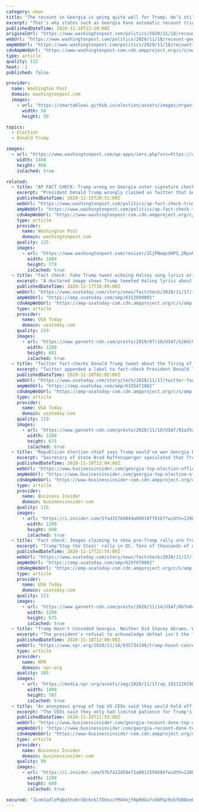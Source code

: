 ```yaml
---
category: news
title: "The recount in Georgia is going quite well for Trump. He’s still complaining. He’s still losing."
excerpt: "That’s why states such as Georgia have automatic recount triggers. In close races, that gray area could potentially make a difference. The point of recounts is to suss out such errors and get as precise a result as possible."
publishedDateTime: 2020-11-18T22:10:00Z
originalUrl: "https://www.washingtonpost.com/politics/2020/11/18/recount-georgia-is-going-quite-well-trump-hes-still-complaining-hes-still-losing/"
webUrl: "https://www.washingtonpost.com/politics/2020/11/18/recount-georgia-is-going-quite-well-trump-hes-still-complaining-hes-still-losing/"
ampWebUrl: "https://www.washingtonpost.com/politics/2020/11/18/recount-georgia-is-going-quite-well-trump-hes-still-complaining-hes-still-losing/?outputType=amp"
cdnAmpWebUrl: "https://www-washingtonpost-com.cdn.ampproject.org/c/s/www.washingtonpost.com/politics/2020/11/18/recount-georgia-is-going-quite-well-trump-hes-still-complaining-hes-still-losing/?outputType=amp"
type: article
quality: 112
heat: -1
published: false

provider:
  name: Washington Post
  domain: washingtonpost.com
  images:
    - url: "https://smartableai.github.io/election/assets/images/organizations/washingtonpost.com-50x50.jpg"
      width: 50
      height: 50

topics:
  - Election
  - Donald Trump

images:
  - url: "https://www.washingtonpost.com/wp-apps/imrs.php?src=https://arc-anglerfish-washpost-prod-washpost.s3.amazonaws.com/public/QEIQAWRILUI6XHBBHTCQDUEYD4.jpg&w=1440"
    width: 1440
    height: 960
    isCached: true

related:
  - title: "AP FACT CHECK: Trump wrong on Georgia voter signature checks"
    excerpt: "President Donald Trump wrongly claimed on Twitter that Georgia election officials are prevented from verifying signatures on absentee ballot envelopes because of a legal settlement"
    publishedDateTime: 2020-11-15T20:51:00Z
    webUrl: "https://www.washingtonpost.com/politics/ap-fact-check-trump-wrong-on-georgia-voter-signature-checks/2020/11/15/544548e4-2784-11eb-9c21-3cc501d0981f_story.html"
    ampWebUrl: "https://www.washingtonpost.com/politics/ap-fact-check-trump-wrong-on-georgia-voter-signature-checks/2020/11/15/544548e4-2784-11eb-9c21-3cc501d0981f_story.html?outputType=amp"
    cdnAmpWebUrl: "https://www-washingtonpost-com.cdn.ampproject.org/c/s/www.washingtonpost.com/politics/ap-fact-check-trump-wrong-on-georgia-voter-signature-checks/2020/11/15/544548e4-2784-11eb-9c21-3cc501d0981f_story.html?outputType=amp"
    type: article
    provider:
      name: Washington Post
      domain: washingtonpost.com
    quality: 125
    images:
      - url: "https://www.washingtonpost.com/resizer/2CjPNwqvXHPS_2RpuRTKY-p3eVo=/1484x0/www.washingtonpost.com/pb/resources/img/twp-social-share.png"
        width: 1484
        height: 779
        isCached: true
  - title: "Fact check: Fake Trump tweet echoing Halsey song lyrics originally began as a joke"
    excerpt: "A doctored image shows Trump tweeted Halsey lyrics about losing the election. This fake tweet, which doesn't appear on his profile, was a joke."
    publishedDateTime: 2020-11-17T16:09:00Z
    webUrl: "https://www.usatoday.com/story/news/factcheck/2020/11/17/fact-check-fake-trump-tweet-echoing-halsey-lyrics-began-joke/6312899002/"
    ampWebUrl: "https://amp.usatoday.com/amp/6312899002"
    cdnAmpWebUrl: "https://amp-usatoday-com.cdn.ampproject.org/c/s/amp.usatoday.com/amp/6312899002"
    type: article
    provider:
      name: USA Today
      domain: usatoday.com
    quality: 119
    images:
      - url: "https://www.gannett-cdn.com/presto/2019/07/10/USAT/b26dc9d8-45fe-49a9-9bb7-971307ca31eb-AP_Trump_Twitter_Warning_Labels.JPG?auto=webp&crop=4031,2288,x0,y0&format=pjpg&width=1200"
        width: 1200
        height: 681
        isCached: true
  - title: "Twitter fact-checks Donald Trump tweet about the firing of Chris Krebs (on Twitter)"
    excerpt: "Twitter appended a label to fact-check President Donald Trump’s tweet about his firing of the nation’s top election security official Chris Krebs."
    publishedDateTime: 2020-11-18T02:02:00Z
    webUrl: "https://www.usatoday.com/story/tech/2020/11/17/twitter-fact-checks-donald-trump-tweet-highly-inaccurate-chris-krebs-firing/6335471002/"
    ampWebUrl: "https://amp.usatoday.com/amp/6335471002"
    cdnAmpWebUrl: "https://amp-usatoday-com.cdn.ampproject.org/c/s/amp.usatoday.com/amp/6335471002"
    type: article
    provider:
      name: USA Today
      domain: usatoday.com
    quality: 119
    images:
      - url: "https://www.gannett-cdn.com/presto/2020/11/18/USAT/01a35a8f-239a-485d-9cf8-fc2c341d56b5-AP_20297817077474.jpg?auto=webp&crop=4663,2623,x0,y236&format=pjpg&width=1200"
        width: 1200
        height: 675
        isCached: true
  - title: "Republican election chief says Trump would've won Georgia by 10,000 votes if he hadn't 'suppressed his own voting base'"
    excerpt: "Secretary of State Brad Raffensperger speculated that Trump \"would have won by 10,000 votes\" if he hadn't created distrust in mail voting."
    publishedDateTime: 2020-11-18T12:04:00Z
    webUrl: "https://www.businessinsider.com/georgia-top-election-official-says-trump-depressed-his-own-base-2020-11?scrolla=5eb6d68b7fedc32c19ef33b4"
    ampWebUrl: "https://www.businessinsider.com/georgia-top-election-official-says-trump-depressed-his-own-base-2020-11?amp"
    cdnAmpWebUrl: "https://www-businessinsider-com.cdn.ampproject.org/c/s/www.businessinsider.com/georgia-top-election-official-says-trump-depressed-his-own-base-2020-11?amp"
    type: article
    provider:
      name: Business Insider
      domain: businessinsider.com
    quality: 116
    images:
      - url: "https://i.insider.com/5fad157b4044a00018f761b7?width=1200&format=jpeg"
        width: 1200
        height: 600
        isCached: true
  - title: "Fact check: Images claiming to show pro-Trump rally are from 2016 in Cleveland, 2018 in London"
    excerpt: "Trump'Stop the Steal' rally in DC. Tens of thousands of demonstrators gathered Saturday in Washington, D.C., in support of President Donald Tru"
    publishedDateTime: 2020-11-17T22:54:00Z
    webUrl: "https://www.usatoday.com/story/news/factcheck/2020/11/17/fact-check-alleged-pro-trump-rally-images-cleveland-london/6297978002/"
    ampWebUrl: "https://amp.usatoday.com/amp/6297978002"
    cdnAmpWebUrl: "https://amp-usatoday-com.cdn.ampproject.org/c/s/amp.usatoday.com/amp/6297978002"
    type: article
    provider:
      name: USA Today
      domain: usatoday.com
    quality: 113
    images:
      - url: "https://www.gannett-cdn.com/presto/2020/11/14/USAT/0b7e0c4d-3f19-4207-8804-2974186b7d0e-008_SPORTS.JPG?auto=webp&crop=5149,2897,x0,y262&format=pjpg&width=1200"
        width: 1200
        height: 675
        isCached: true
  - title: "Trump Hasn't Conceded Georgia. Neither Did Stacey Abrams. What Changed?"
    excerpt: "The president's refusal to acknowledge defeat isn't the first time Georgia voters have heard that, but state officials say claims about impropriety — past and present — are false."
    publishedDateTime: 2020-11-18T12:00:00Z
    webUrl: "https://www.npr.org/2020/11/18/935734198/trump-hasnt-conceded-georgia-neither-did-stacey-abrams-what-changed"
    type: article
    provider:
      name: NPR
      domain: npr.org
    quality: 105
    images:
      - url: "https://media.npr.org/assets/img/2020/11/17/ap_18311261907480_wide-a715561dfb6fb6116b6286b6d7a030c834c9da09.jpg?s=1400"
        width: 1400
        height: 787
        isCached: true
  - title: "An anonymous group of top US CEOs said they would hold off acting against Trump until after the Georgia recount. It's done."
    excerpt: "The CEOs said they only had limited patience for Trump's attempts to dispute the election results, according to the Associated Press."
    publishedDateTime: 2020-11-20T11:53:00Z
    webUrl: "https://www.businessinsider.com/georgia-recount-done-top-ceos-were-waiting-act-against-trump-2020-11"
    ampWebUrl: "https://www.businessinsider.com/georgia-recount-done-top-ceos-were-waiting-act-against-trump-2020-11?amp"
    cdnAmpWebUrl: "https://www-businessinsider-com.cdn.ampproject.org/c/s/www.businessinsider.com/georgia-recount-done-top-ceos-were-waiting-act-against-trump-2020-11?amp"
    type: article
    provider:
      name: Business Insider
      domain: businessinsider.com
    quality: 99
    images:
      - url: "https://i.insider.com/5fb7a12450e71a0011556684?width=1200&format=jpeg"
        width: 1200
        height: 600
        isCached: true

secured: "JLnm1adlzPqQqthsK+VQcbckl7DUsxzfM4XejfHpR0Gufc60PGz9o5fUB0zeHz4o/EjcjX59bJCNPYYSZrC3ZJYjNphrrFTZ7SleiDvtHsfIrgRSnk8nctXHrJiYedlBCcmEoGGVhI9EdTE6lr/AsZh8kSSBSgTzQadKd9LyWNnfGl3vRT7tww9MeLTWOj+/kFzpK16zTEYTbRpnOZca7fjPgd3f0XdpVYm7oEhCJhbsdThiTdob11hTuDuPGPCNrjG/oDAZtk5JZJjPdDR4K1DOecoK3M0mWlGO15CmhLYGWm3lRwfBqTkM4zXJHXr8f09dJiwP09TdL6X2+S6qaoPMjZL776r3M5aEofaN8WM=;tUo/WRevqSxu25ui13nvlg=="
---
```


